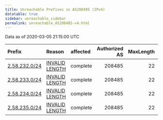 ```yaml
---
title: Unreachable Prefixes in AS208485 (IPv4)
datatable: true
sidebar: unreachable_sidebar
permalink: unreachable_AS208485-v4.html
---
```


Data as of 2020-03-05 21:15:00 UTC


<div class="datatable-begin"></div>

| Prefix                                               | Reason                                                                                                   | affected   |   Authorized AS |   MaxLength | Anchor                                         |   unreachable /24s |
|:-----------------------------------------------------|:---------------------------------------------------------------------------------------------------------|:-----------|----------------:|------------:|:-----------------------------------------------|-------------------:|
| [2.58.232.0/24](https://stat.ripe.net/2.58.232.0/24) | [INVALID LENGTH](https://rpki-validator.ripe.net/announcement-preview?asn=AS208485&prefix=2.58.232.0/24) | complete   |          208485 |          22 | [RIPE](unreachable_RIPE_NCC_RPKI_Root-v4.html) |                  1 |
| [2.58.233.0/24](https://stat.ripe.net/2.58.233.0/24) | [INVALID LENGTH](https://rpki-validator.ripe.net/announcement-preview?asn=AS208485&prefix=2.58.233.0/24) | complete   |          208485 |          22 | [RIPE](unreachable_RIPE_NCC_RPKI_Root-v4.html) |                  1 |
| [2.58.234.0/24](https://stat.ripe.net/2.58.234.0/24) | [INVALID LENGTH](https://rpki-validator.ripe.net/announcement-preview?asn=AS208485&prefix=2.58.234.0/24) | complete   |          208485 |          22 | [RIPE](unreachable_RIPE_NCC_RPKI_Root-v4.html) |                  1 |
| [2.58.235.0/24](https://stat.ripe.net/2.58.235.0/24) | [INVALID LENGTH](https://rpki-validator.ripe.net/announcement-preview?asn=AS208485&prefix=2.58.235.0/24) | complete   |          208485 |          22 | [RIPE](unreachable_RIPE_NCC_RPKI_Root-v4.html) |                  1 |

<div class="datatable-end"></div>